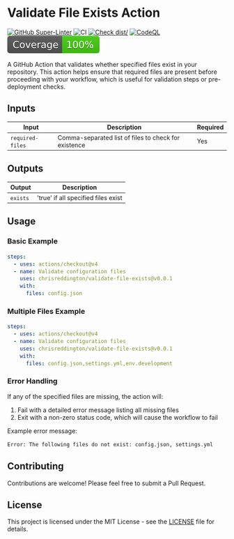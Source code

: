 # Validate File Exists Action

[![GitHub Super-Linter](https://github.com/chrisreddington/validate-file-exists/actions/workflows/linter.yml/badge.svg)](https://github.com/chrisreddington/validate-file-exists)
![CI](https://github.com/chrisreddington/validate-file-exists/actions/workflows/ci.yml/badge.svg)
[![Check dist/](https://github.com/chrisreddington/validate-file-exists/actions/workflows/check-dist.yml/badge.svg)](https://github.com/chrisreddington/validate-file-exists/actions/workflows/check-dist.yml)
[![CodeQL](https://github.com/chrisreddington/validate-file-exists/actions/workflows/codeql-analysis.yml/badge.svg)](https://github.com/chrisreddington/validate-file-exists/actions/workflows/codeql-analysis.yml)
[![Coverage](./badges/coverage.svg)](./badges/coverage.svg)

A GitHub Action that validates whether specified files exist in your repository.
This action helps ensure that required files are present before proceeding with
your workflow, which is useful for validation steps or pre-deployment checks.

## Inputs

| Input            | Description                                          | Required |
| ---------------- | ---------------------------------------------------- | -------- |
| `required-files` | Comma-separated list of files to check for existence | Yes      |

## Outputs

| Output   | Description                         |
| -------- | ----------------------------------- |
| `exists` | 'true' if all specified files exist |

## Usage

### Basic Example

```yaml
steps:
  - uses: actions/checkout@v4
  - name: Validate configuration files
    uses: chrisreddington/validate-file-exists@v0.0.1
    with:
      files: config.json
```

### Multiple Files Example

```yaml
steps:
  - uses: actions/checkout@v4
  - name: Validate configuration files
    uses: chrisreddington/validate-file-exists@v0.0.1
    with:
      files: config.json,settings.yml,env.development
```

### Error Handling

If any of the specified files are missing, the action will:

1. Fail with a detailed error message listing all missing files
1. Exit with a non-zero status code, which will cause the workflow to fail

Example error message:

```bash
Error: The following files do not exist: config.json, settings.yml
```

## Contributing

Contributions are welcome! Please feel free to submit a Pull Request.

## License

This project is licensed under the MIT License - see the [LICENSE](LICENSE) file
for details.
